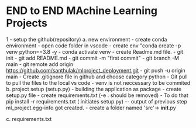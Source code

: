 # END to END MAchine Learning Projects


1 - setup the github(repository)
  a. new environment
        - create conda environment
		- open code folder in vscode
		- create env "conda create -p venv  python==3.8 -y
		- conda activate venv
    - create Readme.md file.
         -    git init
        -     git add README.md
        -     git commit -m "first commit"
        -     git branch -M main
        -     git remote add origin https://github.com/santhulak/mlproject_deployment.git
        -     git push -u origin main
      - Create .gitignore file in github and choose category python
      - Git pull to pull the files to the local vs code
      - venv is not neccessary to be commited
  b. project setup (setup.py) - building the application as package
       - create setup.py file
       - create requirements.txt (-e . should be removed)
       - To do that pip install -r requirements.txt ( initiates setup.py)
       -- output of previous step ml_project.egg-info got created.
       - create a folder named 'src'-> __init__.py
       
              
  c. requirements.txt